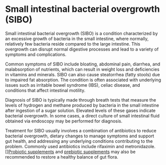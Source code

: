 <!--
source: GPT-4o
symptoms: bloating, abdominal pain, diarrhea, malabsorption of nutrients, steatorrhea
sibs: small-intestinal-bacterial-overgrowth, large-intestinal-bacterial-overgrowth, small-intestinal-fungal-overgrowth, intestinal-methanogen-overgrowth
related: irritable bowel syndrome (IBS), celiac disease
tags: dysbiosis conditions bacteria gastrointestinal
-->

# Small intestinal bacterial overgrowth (SIBO)

Small intestinal bacterial overgrowth (SIBO) is a condition characterized by an excessive growth of bacteria in the small intestine, where normally, relatively few bacteria reside compared to the large intestine. This overgrowth can disrupt normal digestive processes and lead to a variety of symptoms and complications.

Common symptoms of SIBO include bloating, abdominal pain, diarrhea, and malabsorption of nutrients, which can result in weight loss and deficiencies in vitamins and minerals. SIBO can also cause steatorrhea (fatty stools) due to impaired fat absorption. The condition is often associated with underlying issues such as irritable bowel syndrome (IBS), celiac disease, and conditions that affect intestinal motility.

Diagnosis of SIBO is typically made through breath tests that measure the levels of hydrogen and methane produced by bacteria in the small intestine after ingestion of a sugar solution. Elevated levels of these gases indicate bacterial overgrowth. In some cases, a direct culture of small intestinal fluid obtained via endoscopy may be performed for diagnosis.

Treatment for SIBO usually involves a combination of antibiotics to reduce bacterial overgrowth, dietary changes to manage symptoms and support gut health, and addressing any underlying conditions contributing to the problem. Commonly used antibiotics include rifaximin and metronidazole. [][Probiotic supplements](../probiotic-supplements/) and [prebiotic supplements](../prebiotic-supplements/) may also be recommended to restore a healthy balance of gut flora.
